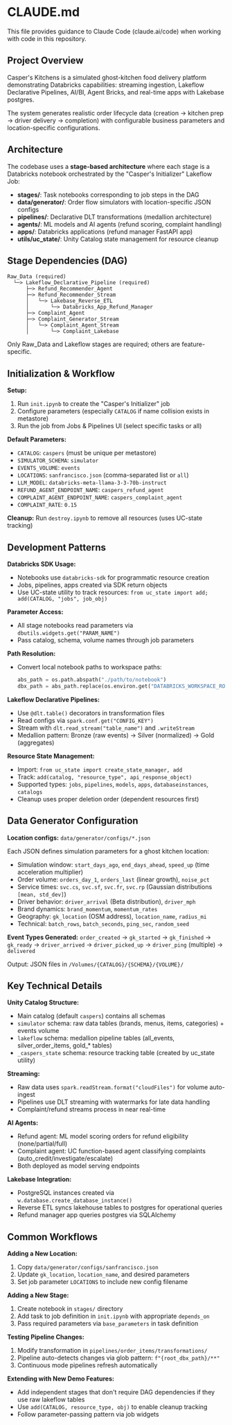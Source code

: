 # CLAUDE.md

This file provides guidance to Claude Code (claude.ai/code) when working with code in this repository.

## Project Overview

Casper's Kitchens is a simulated ghost-kitchen food delivery platform demonstrating Databricks capabilities: streaming ingestion, Lakeflow Declarative Pipelines, AI/BI, Agent Bricks, and real-time apps with Lakebase postgres.

The system generates realistic order lifecycle data (creation → kitchen prep → driver delivery → completion) with configurable business parameters and location-specific configurations.

## Architecture

The codebase uses a **stage-based architecture** where each stage is a Databricks notebook orchestrated by the "Casper's Initializer" Lakeflow Job:

- **stages/**: Task notebooks corresponding to job steps in the DAG
- **data/generator/**: Order flow simulators with location-specific JSON configs
- **pipelines/**: Declarative DLT transformations (medallion architecture)
- **agents/**: ML models and AI agents (refund scoring, complaint handling)
- **apps/**: Databricks applications (refund manager FastAPI app)
- **utils/uc_state/**: Unity Catalog state management for resource cleanup

## Stage Dependencies (DAG)

```
Raw_Data (required)
  └─> Lakeflow_Declarative_Pipeline (required)
      ├─> Refund_Recommender_Agent
      ├─> Refund_Recommender_Stream
      │   └─> Lakebase_Reverse_ETL
      │       └─> Databricks_App_Refund_Manager
      ├─> Complaint_Agent
      ├─> Complaint_Generator_Stream
      │   └─> Complaint_Agent_Stream
      │       └─> Complaint_Lakebase
```

Only Raw_Data and Lakeflow stages are required; others are feature-specific.

## Initialization & Workflow

**Setup:**
1. Run `init.ipynb` to create the "Casper's Initializer" job
2. Configure parameters (especially `CATALOG` if name collision exists in metastore)
3. Run the job from Jobs & Pipelines UI (select specific tasks or all)

**Default Parameters:**
- `CATALOG`: `caspers` (must be unique per metastore)
- `SIMULATOR_SCHEMA`: `simulator`
- `EVENTS_VOLUME`: `events`
- `LOCATIONS`: `sanfrancisco.json` (comma-separated list or `all`)
- `LLM_MODEL`: `databricks-meta-llama-3-3-70b-instruct`
- `REFUND_AGENT_ENDPOINT_NAME`: `caspers_refund_agent`
- `COMPLAINT_AGENT_ENDPOINT_NAME`: `caspers_complaint_agent`
- `COMPLAINT_RATE`: `0.15`

**Cleanup:**
Run `destroy.ipynb` to remove all resources (uses UC-state tracking)

## Development Patterns

**Databricks SDK Usage:**
- Notebooks use `databricks-sdk` for programmatic resource creation
- Jobs, pipelines, apps created via SDK return objects
- Use UC-state utility to track resources: `from uc_state import add; add(CATALOG, "jobs", job_obj)`

**Parameter Access:**
- All stage notebooks read parameters via `dbutils.widgets.get("PARAM_NAME")`
- Pass catalog, schema, volume names through job parameters

**Path Resolution:**
- Convert local notebook paths to workspace paths:
  ```python
  abs_path = os.path.abspath("./path/to/notebook")
  dbx_path = abs_path.replace(os.environ.get("DATABRICKS_WORKSPACE_ROOT", "/Workspace"), "/Workspace")
  ```

**Lakeflow Declarative Pipelines:**
- Use `@dlt.table()` decorators in transformation files
- Read configs via `spark.conf.get("CONFIG_KEY")`
- Stream with `dlt.read_stream("table_name")` and `.writeStream`
- Medallion pattern: Bronze (raw events) → Silver (normalized) → Gold (aggregates)

**Resource State Management:**
- Import: `from uc_state import create_state_manager, add`
- Track: `add(catalog, "resource_type", api_response_object)`
- Supported types: `jobs`, `pipelines`, `models`, `apps`, `databaseinstances`, `catalogs`
- Cleanup uses proper deletion order (dependent resources first)

## Data Generator Configuration

**Location configs:** `data/generator/configs/*.json`

Each JSON defines simulation parameters for a ghost kitchen location:
- Simulation window: `start_days_ago`, `end_days_ahead`, `speed_up` (time acceleration multiplier)
- Order volume: `orders_day_1`, `orders_last` (linear growth), `noise_pct`
- Service times: `svc.cs`, `svc.sf`, `svc.fr`, `svc.rp` (Gaussian distributions `[mean, std_dev]`)
- Driver behavior: `driver_arrival` (Beta distribution), `driver_mph`
- Brand dynamics: `brand_momentum`, `momentum_rates`
- Geography: `gk_location` (OSM address), `location_name`, `radius_mi`
- Technical: `batch_rows`, `batch_seconds`, `ping_sec`, `random_seed`

**Event Types Generated:**
`order_created` → `gk_started` → `gk_finished` → `gk_ready` → `driver_arrived` → `driver_picked_up` → `driver_ping` (multiple) → `delivered`

Output: JSON files in `/Volumes/{CATALOG}/{SCHEMA}/{VOLUME}/`

## Key Technical Details

**Unity Catalog Structure:**
- Main catalog (default `caspers`) contains all schemas
- `simulator` schema: raw data tables (brands, menus, items, categories) + events volume
- `lakeflow` schema: medallion pipeline tables (all_events, silver_order_items, gold_* tables)
- `_caspers_state` schema: resource tracking table (created by uc_state utility)

**Streaming:**
- Raw data uses `spark.readStream.format("cloudFiles")` for volume auto-ingest
- Pipelines use DLT streaming with watermarks for late data handling
- Complaint/refund streams process in near real-time

**AI Agents:**
- Refund agent: ML model scoring orders for refund eligibility (none/partial/full)
- Complaint agent: UC function-based agent classifying complaints (auto_credit/investigate/escalate)
- Both deployed as model serving endpoints

**Lakebase Integration:**
- PostgreSQL instances created via `w.database.create_database_instance()`
- Reverse ETL syncs lakehouse tables to postgres for operational queries
- Refund manager app queries postgres via SQLAlchemy

## Common Workflows

**Adding a New Location:**
1. Copy `data/generator/configs/sanfrancisco.json`
2. Update `gk_location`, `location_name`, and desired parameters
3. Set job parameter `LOCATIONS` to include new config filename

**Adding a New Stage:**
1. Create notebook in `stages/` directory
2. Add task to job definition in `init.ipynb` with appropriate `depends_on`
3. Pass required parameters via `base_parameters` in task definition

**Testing Pipeline Changes:**
1. Modify transformation in `pipelines/order_items/transformations/`
2. Pipeline auto-detects changes via glob pattern: `f"{root_dbx_path}/**"`
3. Continuous mode pipelines refresh automatically

**Extending with New Demo Features:**
- Add independent stages that don't require DAG dependencies if they use raw lakeflow tables
- Use `add(CATALOG, resource_type, obj)` to enable cleanup tracking
- Follow parameter-passing pattern via job widgets
